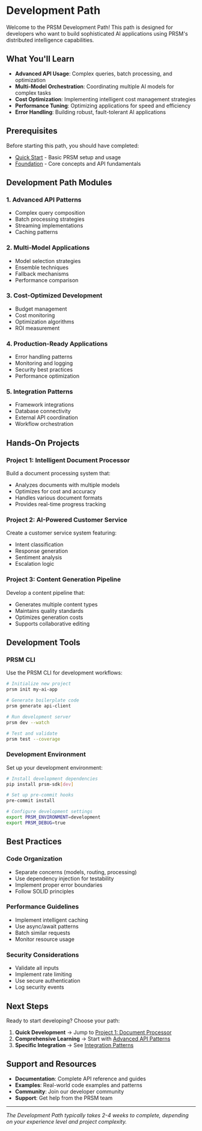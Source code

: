 # Development Path

Welcome to the PRSM Development Path! This path is designed for developers who want to build sophisticated AI applications using PRSM's distributed intelligence capabilities.

## What You'll Learn

- **Advanced API Usage**: Complex queries, batch processing, and optimization
- **Multi-Model Orchestration**: Coordinating multiple AI models for complex tasks
- **Cost Optimization**: Implementing intelligent cost management strategies
- **Performance Tuning**: Optimizing applications for speed and efficiency
- **Error Handling**: Building robust, fault-tolerant AI applications

## Prerequisites

Before starting this path, you should have completed:
- [Quick Start](../01-quick-start/) - Basic PRSM setup and usage
- [Foundation](../02-foundation/) - Core concepts and API fundamentals

## Development Path Modules

### 1. Advanced API Patterns
- Complex query composition
- Batch processing strategies
- Streaming implementations
- Caching patterns

### 2. Multi-Model Applications
- Model selection strategies
- Ensemble techniques
- Fallback mechanisms
- Performance comparison

### 3. Cost-Optimized Development
- Budget management
- Cost monitoring
- Optimization algorithms
- ROI measurement

### 4. Production-Ready Applications
- Error handling patterns
- Monitoring and logging
- Security best practices
- Performance optimization

### 5. Integration Patterns
- Framework integrations
- Database connectivity
- External API coordination
- Workflow orchestration

## Hands-On Projects

### Project 1: Intelligent Document Processor
Build a document processing system that:
- Analyzes documents with multiple models
- Optimizes for cost and accuracy
- Handles various document formats
- Provides real-time progress tracking

### Project 2: AI-Powered Customer Service
Create a customer service system featuring:
- Intent classification
- Response generation
- Sentiment analysis
- Escalation logic

### Project 3: Content Generation Pipeline
Develop a content pipeline that:
- Generates multiple content types
- Maintains quality standards
- Optimizes generation costs
- Supports collaborative editing

## Development Tools

### PRSM CLI
Use the PRSM CLI for development workflows:
```bash
# Initialize new project
prsm init my-ai-app

# Generate boilerplate code
prsm generate api-client

# Run development server
prsm dev --watch

# Test and validate
prsm test --coverage
```

### Development Environment
Set up your development environment:
```bash
# Install development dependencies
pip install prsm-sdk[dev]

# Set up pre-commit hooks
pre-commit install

# Configure development settings
export PRSM_ENVIRONMENT=development
export PRSM_DEBUG=true
```

## Best Practices

### Code Organization
- Separate concerns (models, routing, processing)
- Use dependency injection for testability
- Implement proper error boundaries
- Follow SOLID principles

### Performance Guidelines
- Implement intelligent caching
- Use async/await patterns
- Batch similar requests
- Monitor resource usage

### Security Considerations
- Validate all inputs
- Implement rate limiting
- Use secure authentication
- Log security events

## Next Steps

Ready to start developing? Choose your path:

1. **Quick Development** → Jump to [Project 1: Document Processor](#project-1-intelligent-document-processor)
2. **Comprehensive Learning** → Start with [Advanced API Patterns](#1-advanced-api-patterns)
3. **Specific Integration** → See [Integration Patterns](#5-integration-patterns)

## Support and Resources

- **Documentation**: Complete API reference and guides
- **Examples**: Real-world code examples and patterns
- **Community**: Join our developer community
- **Support**: Get help from the PRSM team

---

*The Development Path typically takes 2-4 weeks to complete, depending on your experience level and project complexity.*